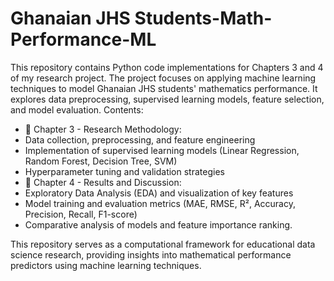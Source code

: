 # Ghanaian JHS Students-Math-Performance-ML
This repository contains Python code implementations for Chapters 3 and 4 of my research project. The project focuses on applying machine learning techniques to model Ghanaian JHS students' mathematics performance. It explores data preprocessing, supervised learning models, feature selection, and model evaluation.
Contents:
- 📂 Chapter 3 - Research Methodology:
- Data collection, preprocessing, and feature engineering
- Implementation of supervised learning models (Linear Regression, Random Forest, Decision Tree, SVM)
- Hyperparameter tuning and validation strategies
- 📂 Chapter 4 - Results and Discussion:
- Exploratory Data Analysis (EDA) and visualization of key features
- Model training and evaluation metrics (MAE, RMSE, R², Accuracy, Precision, Recall, F1-score)
- Comparative analysis of models and feature importance ranking.
  
This repository serves as a computational framework for educational data science research, providing insights into mathematical performance predictors using machine learning techniques.
